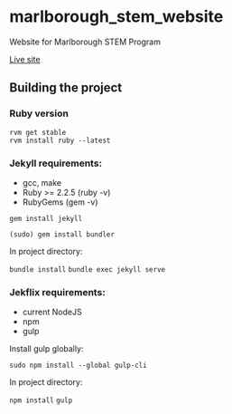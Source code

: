 # marlborough_stem_website
Website for Marlborough STEM Program

[Live site](https://marlborough-school.github.io/stem_website)


## Building the project

### Ruby version

```
rvm get stable
rvm install ruby --latest
```


### Jekyll requirements:

* gcc, make
* Ruby >= 2.2.5 (ruby -v)
* RubyGems (gem -v)

`gem install jekyll`

`(sudo) gem install bundler`

In project directory:

`bundle install`
`bundle exec jekyll serve`

### Jekflix requirements:

* current NodeJS
* npm
* gulp

Install gulp globally:

`sudo npm install --global gulp-cli`

In project directory:

`npm install`
`gulp`





